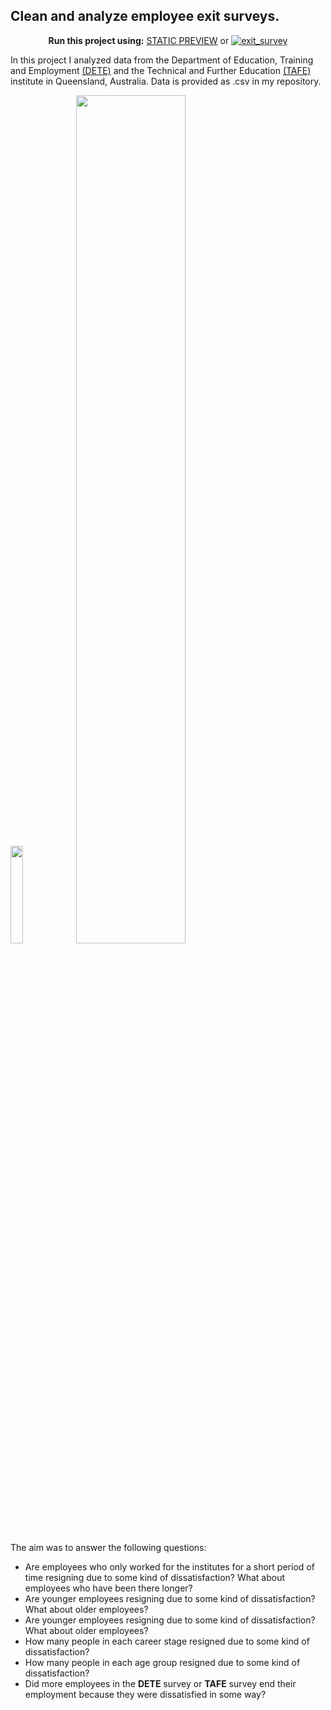 ## Clean and analyze employee exit surveys.



 <div align="center">

  **Run this project using:** [STATIC PREVIEW](https://nbviewer.jupyter.org/github/ealvarezj/Data-Science-Portfolio/blob/main/Clean_And_Analyze_Employee_Exit_Surveys/Clean_And_Analyze_Employee_Exit_Surveys.ipynb) or [![exit_survey](https://mybinder.org/badge_logo.svg)](https://mybinder.org/v2/gh/ealvarezj/binder_env/main?urlpath=git-pull%3Frepo%3Dhttps%253A%252F%252Fgithub.com%252Fealvarezj%252FData-Science-Portfolio%26urlpath%3Dtree%252FData-Science-Portfolio%252FClean_And_Analyze_Employee_Exit_Surveys%252FClean_And_Analyze_Employee_Exit_Surveys.ipynb%26branch%3Dmain)

</div>


In this project I analyzed data from the Department of Education, Training and Employment [(DETE)](https://www.dese.gov.au/) and the Technical and Further Education [(TAFE)](https://tafeqld.edu.au/) institute in Queensland, Australia.  Data is provided as .csv in my repository. 


<p float="middle">
  <img src="/DataScience-Portfolio/images/200px-TAFE_Queensland_Logo.png" width="20%" />
  <img src="/DataScience-Portfolio/images/DETE_institute_logo.png" width="59%" /> 
</p>





The aim was to answer the following questions:

- Are employees who only worked for the institutes for a short period of time resigning due to some kind of dissatisfaction? What about employees who have been there longer?
- Are younger employees resigning due to some kind of dissatisfaction? What about older employees?
- Are younger employees resigning due to some kind of dissatisfaction? What about older employees?
- How many people in each career stage resigned due to some kind of dissatisfaction?
- How many people in each age group resigned due to some kind of dissatisfaction?
- Did more employees in the **DETE** survey or **TAFE** survey end their employment because they were dissatisfied in some way? 


